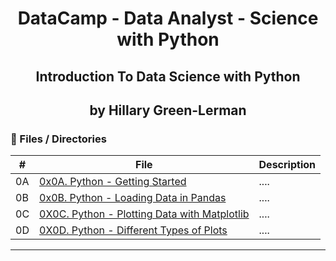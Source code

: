 <h1 align="center">DataCamp - Data Analyst - Science with Python </h1>

<h2 align="center">Introduction To Data Science with Python </h2>

<h2 align="center">by Hillary Green-Lerman </h2>

### :file_folder: Files / Directories

#|File|Description
---|---|---
0A|[0x0A. Python - Getting Started](./0x0A-getting_started)|....
0B|[0x0B. Python - Loading Data in Pandas](./0x0B-loading_data_in_pandas)|....
0C|[0X0C. Python - Plotting Data with Matplotlib](./0x0C-plot_data_matplotlib)|....
0D|[0X0D. Python - Different Types of Plots](./0x0D-different_plots_types)|....
---
